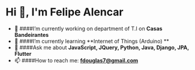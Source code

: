 # Hi 👋, I'm Felipe Alencar

- 🔭 ####I’m currently working on department of T.I on **Casas Bandeirantes**
- 🌱 ####I’m currently learning **Internet of Things (Arduino) **
- 💬 ####Ask me about **JavaScript, JQuery, Python, Java, Django, JPA, Flutter**
- 📫 ####How to reach me: **fdouglas7@gmail.com**


